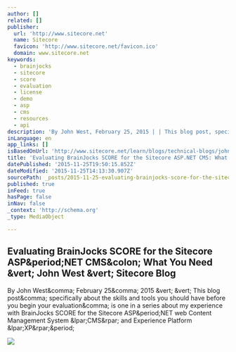 ```yaml
---
author: []
related: []
publisher:
  url: 'http://www.sitecore.net'
  name: Sitecore
  favicon: 'http://www.sitecore.net/favicon.ico'
  domain: www.sitecore.net
keywords:
  - brainjocks
  - sitecore
  - score
  - evaluation
  - license
  - demo
  - asp
  - cms
  - resources
  - api
description: 'By John West, February 25, 2015 | | This blog post, specifically about the skills and tools you should have before you begin your evaluation, is one in a series about my experience with BrainJocks SCORE for the Sitecore ASP.NET web Content Management System (CMS) and Experience Platform (XP).'
inLanguage: en
app_links: []
isBasedOnUrl: 'http://www.sitecore.net/learn/blogs/technical-blogs/john-west-sitecore-blog/posts/2015/02/evaluating-brainjocks-score-for-the-sitecore-aspnet-cms-what-you-need.aspx'
title: 'Evaluating BrainJocks SCORE for the Sitecore ASP.NET CMS: What You Need | John West | Sitecore Blog'
datePublished: '2015-11-25T19:50:15.852Z'
dateModified: '2015-11-25T14:13:30.907Z'
sourcePath: _posts/2015-11-25-evaluating-brainjocks-score-for-the-sitecore-aspnet-cms-wh.md
published: true
inFeed: true
hasPage: false
inNav: false
_context: 'http://schema.org'
_type: MediaObject

---
```

<article style=""><h1>Evaluating BrainJocks SCORE for the Sitecore ASP&amp;period;NET CMS&amp;colon; What You Need &amp;vert; John West &amp;vert; Sitecore Blog</h1><p>By John West&amp;comma; February 25&amp;comma; 2015 &amp;vert; &amp;vert; This blog post&amp;comma; specifically about the skills and tools you should have before you begin your evaluation&amp;comma; is one in a series about my experience with BrainJocks SCORE for the Sitecore ASP&amp;period;NET web Content Management System &amp;lpar;CMS&amp;rpar; and Experience Platform &amp;lpar;XP&amp;rpar;&amp;period;</p><img src="http://dijaxps1e29ue.cloudfront.net/~/media/Community/Author%20Profiles/John%20West.ashx?ts=111210080949292&amp;h=108&amp;la=en&amp;w=108" /></article>